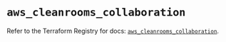 # `aws_cleanrooms_collaboration`

Refer to the Terraform Registry for docs: [`aws_cleanrooms_collaboration`](https://registry.terraform.io/providers/hashicorp/aws/5.50.0/docs/resources/cleanrooms_collaboration).
